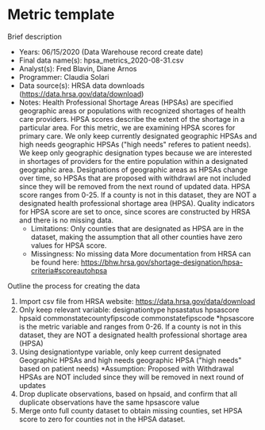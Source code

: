 # Metric template

Brief description

* Years: 06/15/2020 (Data Warehouse record create date)
* Final data name(s): hpsa_metrics_2020-08-31.csv
* Analyst(s): Fred Blavin, Diane Arnos
* Programmer: Claudia Solari
* Data source(s): HRSA data downloads (https://data.hrsa.gov/data/download)
* Notes: Health Professional Shortage Areas (HPSAs) are specified geographic areas or populations with recognized shortages of health care providers. HPSA scores describe the extent of the shortage in a particular area. For this metric, we are examining HPSA scores for primary care. We only keep currently designated geographic HPSAs and high needs geographic HPSAs ("high needs" referes to patient needs). We keep only geographic designation types because we are interested in shortages of providers for the entire population within a designated geographic area. Designations of geographic areas as HPSAs change over time, so HPSAs that are proposed with withdrawl are not included since they will be removed from the next round of updated data. HPSA score ranges from 0-25. If a county is not in this dataset, they are NOT a designated health professional shortage area (HPSA). Quality indicators for HPSA score are set to once, since scores are constructed by HRSA and there is no missing data.
    * Limitations: Only counties that are designated as HPSA are in the dataset, making the assumption that all other counties have zero values for HPSA score. 
    * Missingness: No missing data
More documentation from HRSA can be found here: https://bhw.hrsa.gov/shortage-designation/hpsa-criteria#scoreautohpsa

Outline the process for creating the data    

1. Import csv file from HRSA website: https://data.hrsa.gov/data/download
3. Only keep relevant variable: designationtype hpsastatus hpsascore hpsaid commonstatecountyfipscode commonstatefipscode
   *hpsascore is the metric variable and ranges from 0-26. If a county is not in this dataset, they are NOT a designated health professional shortage area (HPSA)
4. Using designationtype variable, only keep current designated Geographic HPSAs and high needs geographic HPSA ("high needs" based on patient needs)
   *Assumption: Proposed with Withdrawal HPSAs are NOT included since they will be removed in next round of updates
5. Drop duplicate observations, based on hpsaid, and confirm that all duplicate observations have the same hpsascore value
6. Merge onto full county dataset to obtain missing counties, set HPSA score to zero for counties not in the HPSA dataset.

